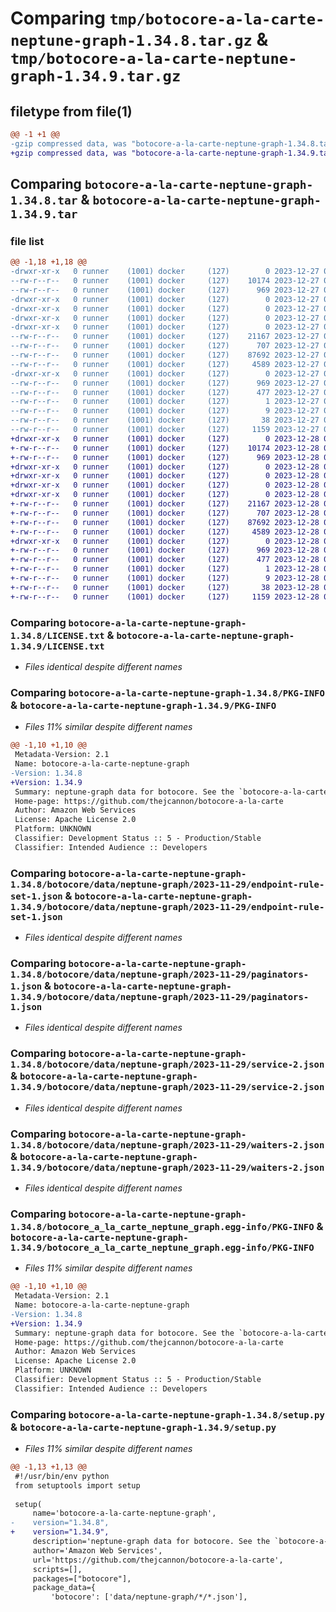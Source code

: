# Comparing `tmp/botocore-a-la-carte-neptune-graph-1.34.8.tar.gz` & `tmp/botocore-a-la-carte-neptune-graph-1.34.9.tar.gz`

## filetype from file(1)

```diff
@@ -1 +1 @@
-gzip compressed data, was "botocore-a-la-carte-neptune-graph-1.34.8.tar", last modified: Wed Dec 27 01:06:50 2023, max compression
+gzip compressed data, was "botocore-a-la-carte-neptune-graph-1.34.9.tar", last modified: Thu Dec 28 01:06:52 2023, max compression
```

## Comparing `botocore-a-la-carte-neptune-graph-1.34.8.tar` & `botocore-a-la-carte-neptune-graph-1.34.9.tar`

### file list

```diff
@@ -1,18 +1,18 @@
-drwxr-xr-x   0 runner    (1001) docker     (127)        0 2023-12-27 01:06:50.439340 botocore-a-la-carte-neptune-graph-1.34.8/
--rw-r--r--   0 runner    (1001) docker     (127)    10174 2023-12-27 01:06:50.000000 botocore-a-la-carte-neptune-graph-1.34.8/LICENSE.txt
--rw-r--r--   0 runner    (1001) docker     (127)      969 2023-12-27 01:06:50.439340 botocore-a-la-carte-neptune-graph-1.34.8/PKG-INFO
-drwxr-xr-x   0 runner    (1001) docker     (127)        0 2023-12-27 01:06:50.435340 botocore-a-la-carte-neptune-graph-1.34.8/botocore/
-drwxr-xr-x   0 runner    (1001) docker     (127)        0 2023-12-27 01:06:50.435340 botocore-a-la-carte-neptune-graph-1.34.8/botocore/data/
-drwxr-xr-x   0 runner    (1001) docker     (127)        0 2023-12-27 01:06:50.435340 botocore-a-la-carte-neptune-graph-1.34.8/botocore/data/neptune-graph/
-drwxr-xr-x   0 runner    (1001) docker     (127)        0 2023-12-27 01:06:50.439340 botocore-a-la-carte-neptune-graph-1.34.8/botocore/data/neptune-graph/2023-11-29/
--rw-r--r--   0 runner    (1001) docker     (127)    21167 2023-12-27 01:06:29.000000 botocore-a-la-carte-neptune-graph-1.34.8/botocore/data/neptune-graph/2023-11-29/endpoint-rule-set-1.json
--rw-r--r--   0 runner    (1001) docker     (127)      707 2023-12-27 01:06:29.000000 botocore-a-la-carte-neptune-graph-1.34.8/botocore/data/neptune-graph/2023-11-29/paginators-1.json
--rw-r--r--   0 runner    (1001) docker     (127)    87692 2023-12-27 01:06:29.000000 botocore-a-la-carte-neptune-graph-1.34.8/botocore/data/neptune-graph/2023-11-29/service-2.json
--rw-r--r--   0 runner    (1001) docker     (127)     4589 2023-12-27 01:06:29.000000 botocore-a-la-carte-neptune-graph-1.34.8/botocore/data/neptune-graph/2023-11-29/waiters-2.json
-drwxr-xr-x   0 runner    (1001) docker     (127)        0 2023-12-27 01:06:50.439340 botocore-a-la-carte-neptune-graph-1.34.8/botocore_a_la_carte_neptune_graph.egg-info/
--rw-r--r--   0 runner    (1001) docker     (127)      969 2023-12-27 01:06:50.000000 botocore-a-la-carte-neptune-graph-1.34.8/botocore_a_la_carte_neptune_graph.egg-info/PKG-INFO
--rw-r--r--   0 runner    (1001) docker     (127)      477 2023-12-27 01:06:50.000000 botocore-a-la-carte-neptune-graph-1.34.8/botocore_a_la_carte_neptune_graph.egg-info/SOURCES.txt
--rw-r--r--   0 runner    (1001) docker     (127)        1 2023-12-27 01:06:50.000000 botocore-a-la-carte-neptune-graph-1.34.8/botocore_a_la_carte_neptune_graph.egg-info/dependency_links.txt
--rw-r--r--   0 runner    (1001) docker     (127)        9 2023-12-27 01:06:50.000000 botocore-a-la-carte-neptune-graph-1.34.8/botocore_a_la_carte_neptune_graph.egg-info/top_level.txt
--rw-r--r--   0 runner    (1001) docker     (127)       38 2023-12-27 01:06:50.439340 botocore-a-la-carte-neptune-graph-1.34.8/setup.cfg
--rw-r--r--   0 runner    (1001) docker     (127)     1159 2023-12-27 01:06:50.000000 botocore-a-la-carte-neptune-graph-1.34.8/setup.py
+drwxr-xr-x   0 runner    (1001) docker     (127)        0 2023-12-28 01:06:52.026359 botocore-a-la-carte-neptune-graph-1.34.9/
+-rw-r--r--   0 runner    (1001) docker     (127)    10174 2023-12-28 01:06:51.000000 botocore-a-la-carte-neptune-graph-1.34.9/LICENSE.txt
+-rw-r--r--   0 runner    (1001) docker     (127)      969 2023-12-28 01:06:52.026359 botocore-a-la-carte-neptune-graph-1.34.9/PKG-INFO
+drwxr-xr-x   0 runner    (1001) docker     (127)        0 2023-12-28 01:06:52.026359 botocore-a-la-carte-neptune-graph-1.34.9/botocore/
+drwxr-xr-x   0 runner    (1001) docker     (127)        0 2023-12-28 01:06:52.026359 botocore-a-la-carte-neptune-graph-1.34.9/botocore/data/
+drwxr-xr-x   0 runner    (1001) docker     (127)        0 2023-12-28 01:06:52.026359 botocore-a-la-carte-neptune-graph-1.34.9/botocore/data/neptune-graph/
+drwxr-xr-x   0 runner    (1001) docker     (127)        0 2023-12-28 01:06:52.026359 botocore-a-la-carte-neptune-graph-1.34.9/botocore/data/neptune-graph/2023-11-29/
+-rw-r--r--   0 runner    (1001) docker     (127)    21167 2023-12-28 01:06:26.000000 botocore-a-la-carte-neptune-graph-1.34.9/botocore/data/neptune-graph/2023-11-29/endpoint-rule-set-1.json
+-rw-r--r--   0 runner    (1001) docker     (127)      707 2023-12-28 01:06:26.000000 botocore-a-la-carte-neptune-graph-1.34.9/botocore/data/neptune-graph/2023-11-29/paginators-1.json
+-rw-r--r--   0 runner    (1001) docker     (127)    87692 2023-12-28 01:06:26.000000 botocore-a-la-carte-neptune-graph-1.34.9/botocore/data/neptune-graph/2023-11-29/service-2.json
+-rw-r--r--   0 runner    (1001) docker     (127)     4589 2023-12-28 01:06:26.000000 botocore-a-la-carte-neptune-graph-1.34.9/botocore/data/neptune-graph/2023-11-29/waiters-2.json
+drwxr-xr-x   0 runner    (1001) docker     (127)        0 2023-12-28 01:06:52.026359 botocore-a-la-carte-neptune-graph-1.34.9/botocore_a_la_carte_neptune_graph.egg-info/
+-rw-r--r--   0 runner    (1001) docker     (127)      969 2023-12-28 01:06:51.000000 botocore-a-la-carte-neptune-graph-1.34.9/botocore_a_la_carte_neptune_graph.egg-info/PKG-INFO
+-rw-r--r--   0 runner    (1001) docker     (127)      477 2023-12-28 01:06:51.000000 botocore-a-la-carte-neptune-graph-1.34.9/botocore_a_la_carte_neptune_graph.egg-info/SOURCES.txt
+-rw-r--r--   0 runner    (1001) docker     (127)        1 2023-12-28 01:06:51.000000 botocore-a-la-carte-neptune-graph-1.34.9/botocore_a_la_carte_neptune_graph.egg-info/dependency_links.txt
+-rw-r--r--   0 runner    (1001) docker     (127)        9 2023-12-28 01:06:51.000000 botocore-a-la-carte-neptune-graph-1.34.9/botocore_a_la_carte_neptune_graph.egg-info/top_level.txt
+-rw-r--r--   0 runner    (1001) docker     (127)       38 2023-12-28 01:06:52.026359 botocore-a-la-carte-neptune-graph-1.34.9/setup.cfg
+-rw-r--r--   0 runner    (1001) docker     (127)     1159 2023-12-28 01:06:51.000000 botocore-a-la-carte-neptune-graph-1.34.9/setup.py
```

### Comparing `botocore-a-la-carte-neptune-graph-1.34.8/LICENSE.txt` & `botocore-a-la-carte-neptune-graph-1.34.9/LICENSE.txt`

 * *Files identical despite different names*

### Comparing `botocore-a-la-carte-neptune-graph-1.34.8/PKG-INFO` & `botocore-a-la-carte-neptune-graph-1.34.9/PKG-INFO`

 * *Files 11% similar despite different names*

```diff
@@ -1,10 +1,10 @@
 Metadata-Version: 2.1
 Name: botocore-a-la-carte-neptune-graph
-Version: 1.34.8
+Version: 1.34.9
 Summary: neptune-graph data for botocore. See the `botocore-a-la-carte` package for more info.
 Home-page: https://github.com/thejcannon/botocore-a-la-carte
 Author: Amazon Web Services
 License: Apache License 2.0
 Platform: UNKNOWN
 Classifier: Development Status :: 5 - Production/Stable
 Classifier: Intended Audience :: Developers
```

### Comparing `botocore-a-la-carte-neptune-graph-1.34.8/botocore/data/neptune-graph/2023-11-29/endpoint-rule-set-1.json` & `botocore-a-la-carte-neptune-graph-1.34.9/botocore/data/neptune-graph/2023-11-29/endpoint-rule-set-1.json`

 * *Files identical despite different names*

### Comparing `botocore-a-la-carte-neptune-graph-1.34.8/botocore/data/neptune-graph/2023-11-29/paginators-1.json` & `botocore-a-la-carte-neptune-graph-1.34.9/botocore/data/neptune-graph/2023-11-29/paginators-1.json`

 * *Files identical despite different names*

### Comparing `botocore-a-la-carte-neptune-graph-1.34.8/botocore/data/neptune-graph/2023-11-29/service-2.json` & `botocore-a-la-carte-neptune-graph-1.34.9/botocore/data/neptune-graph/2023-11-29/service-2.json`

 * *Files identical despite different names*

### Comparing `botocore-a-la-carte-neptune-graph-1.34.8/botocore/data/neptune-graph/2023-11-29/waiters-2.json` & `botocore-a-la-carte-neptune-graph-1.34.9/botocore/data/neptune-graph/2023-11-29/waiters-2.json`

 * *Files identical despite different names*

### Comparing `botocore-a-la-carte-neptune-graph-1.34.8/botocore_a_la_carte_neptune_graph.egg-info/PKG-INFO` & `botocore-a-la-carte-neptune-graph-1.34.9/botocore_a_la_carte_neptune_graph.egg-info/PKG-INFO`

 * *Files 11% similar despite different names*

```diff
@@ -1,10 +1,10 @@
 Metadata-Version: 2.1
 Name: botocore-a-la-carte-neptune-graph
-Version: 1.34.8
+Version: 1.34.9
 Summary: neptune-graph data for botocore. See the `botocore-a-la-carte` package for more info.
 Home-page: https://github.com/thejcannon/botocore-a-la-carte
 Author: Amazon Web Services
 License: Apache License 2.0
 Platform: UNKNOWN
 Classifier: Development Status :: 5 - Production/Stable
 Classifier: Intended Audience :: Developers
```

### Comparing `botocore-a-la-carte-neptune-graph-1.34.8/setup.py` & `botocore-a-la-carte-neptune-graph-1.34.9/setup.py`

 * *Files 11% similar despite different names*

```diff
@@ -1,13 +1,13 @@
 #!/usr/bin/env python
 from setuptools import setup
 
 setup(
     name='botocore-a-la-carte-neptune-graph',
-    version="1.34.8",
+    version="1.34.9",
     description='neptune-graph data for botocore. See the `botocore-a-la-carte` package for more info.',
     author='Amazon Web Services',
     url='https://github.com/thejcannon/botocore-a-la-carte',
     scripts=[],
     packages=["botocore"],
     package_data={
         'botocore': ['data/neptune-graph/*/*.json'],
```

